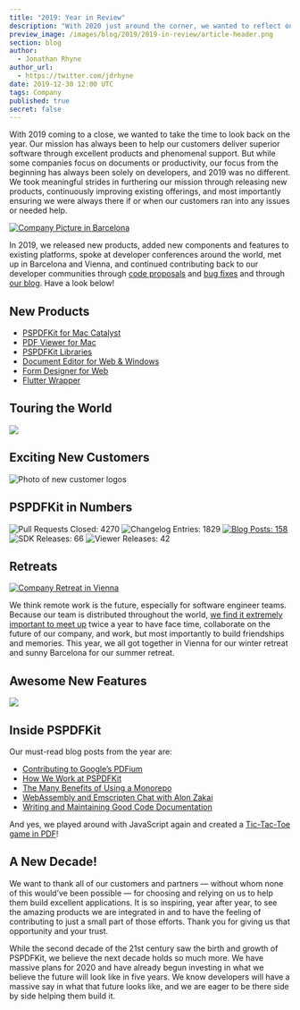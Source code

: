 ```yaml
---
title: "2019: Year in Review"
description: "With 2020 just around the corner, we wanted to reflect on the past year."
preview_image: /images/blog/2019/2019-in-review/article-header.png
section: blog
author:
  - Jonathan Rhyne
author_url:
  - https://twitter.com/jdrhyne
date: 2019-12-30 12:00 UTC
tags: Company
published: true
secret: false
---
```


With 2019 coming to a close, we wanted to take the time to look back on the year. Our mission has always been to help our customers deliver superior software through excellent products and phenomenal support. But while some companies focus on documents or productivity, our focus from the beginning has always been solely on developers, and 2019 was no different. We took meaningful strides in furthering our mission through releasing new products, continuously improving existing offerings, and most importantly ensuring we were always there if or when our customers ran into any issues or needed help.

[![Company Picture in Barcelona](/images/blog/2019/2019-in-review/team-picture-barcelona-2019.jpg)](https://www.instagram.com/p/B3sC6pCg_UF/)

In 2019, we released new products, added new components and features to existing platforms, spoke at developer conferences around the world, met up in Barcelona and Vienna, and continued contributing back to our developer communities through [code proposals][] and [bug fixes][contributing to google’s pdfium] and through [our blog][]. Have a look below!

## New Products

- [PSPDFKit for Mac Catalyst][]
- [PDF Viewer for Mac][]
- [PSPDFKit Libraries][]
- [Document Editor for Web & Windows][]
- [Form Designer for Web][]
- [Flutter Wrapper][]

## Touring the World

<img src="/images/blog/2019/2019-in-review/2019-conferences.png" usemap="#worldmap">

<map name="worldmap">

</map>

## Exciting New Customers

![Photo of new customer logos](/images/blog/2019/2019-in-review/2019-new-customers.png)

## PSPDFKit in Numbers

![Pull Requests Closed: 4270](/images/blog/2019/2019-in-review/2019-pull-requests.png)
![Changelog Entries: 1829](/images/blog/2019/2019-in-review/2019-changelog-entries.png)
[![Blog Posts: 158](/images/blog/2019/2019-in-review/2019-blog-posts.png)](/blog/2019/)
![SDK Releases: 66](/images/blog/2019/2019-in-review/2019-sdk-releases.png)
![Viewer Releases: 42](/images/blog/2019/2019-in-review/2019-pdf-viewer-releases.png)

## Retreats

[![Company Retreat in Vienna](/images/blog/2019/2019-in-review/team-building.jpg)](https://www.instagram.com/p/BuLcCSZhCy9/)

We think remote work is the future, especially for software engineer teams. Because our team is distributed throughout the world, [we find it extremely important to meet up][retreat importance] twice a year to have face time, collaborate on the future of our company, and work, but most importantly to build friendships and memories. This year, we all got together in Vienna for our winter retreat and sunny Barcelona for our summer retreat.

## Awesome New Features

<img src="/images/blog/2019/2019-in-review/2019-new-features.png" usemap="#featuremap">

<map name="featuremap">
	<area shape="rect" alt="Custom Data for PDF Annotations" title="Custom Data for PDF Annotations" coords="0,0,660,660" href="/blog/2019/custom-annotation-data/" target="" />
	<area shape="rect" alt="PSPDFKit 9 for iOS" title="PSPDFKit 9 for iOS" coords="667,0,1981,660" href="/blog/2019/pspdfkit-ios-9/#dark-mode" target="" />
	<area shape="rect" alt="The All New PSPDFKit-Cordova Plugin" title="The All New PSPDFKit-Cordova Plugin" coords="0,673,660,1328" href="/blog/2019/pspdfkit-cordova/" target="" />
	<area shape="rect" alt="JavaScript for Standalone Deployments" title="JavaScript for Standalone Deployments" coords="667,673,1328,1328" href="/blog/2019/pspdfkit-web-2019-5/#javascript-for-standalone-deployments" target="" />
	<area shape="rect" alt="Annotation Rotation" title="Annotation Rotation" coords="1338,673,1994,1328" href="/blog/2019/pspdfkit-ios-8-3/#annotation-rotation" target="" />
	<area shape="rect" alt="Docker Hub and npm" title="Docker Hub and npm" coords="0,1341,660,1994" href="/blog/2019/pspdfkit-web-2019-5/#docker-hub-and-npm" target="" />
  <area shape="rect" alt="Multithreaded Rendering" title="Multithreaded Rendering" coords="667,1341,1994,1994" href="/blog/2019/pspdfkit-android-5-2/#multithreaded-rendering" target="" />
</map>

## Inside PSPDFKit

Our must-read blog posts from the year are:

- [Contributing to Google’s PDFium][]
- [How We Work at PSPDFKit][]
- [The Many Benefits of Using a Monorepo][]
- [WebAssembly and Emscripten Chat with Alon Zakai][]
- [Writing and Maintaining Good Code Documentation][]

And yes, we played around with JavaScript again and created a [Tic-Tac-Toe game in PDF][]!

## A New Decade!

We want to thank all of our customers and partners — without whom none of this would’ve been possible — for choosing and relying on us to help them build excellent applications. It is so inspiring, year after year, to see the amazing products we are integrated in and to have the feeling of contributing to just a small part of those efforts. Thank you for giving us that opportunity and your trust.

While the second decade of the 21st century saw the birth and growth of PSPDFKit, we believe the next decade holds so much more. We have massive plans for 2020 and have already begun investing in what we believe the future will look like in five years. We know developers will have a massive say in what that future looks like, and we are eager to be there side by side helping them build it.

<script>
	/*! Image Map Resizer (imageMapResizer.min.js ) - v1.0.7 - 2018-05-01
 *  Desc: Resize HTML imageMap to scaled image.
 *  Copyright: (c) 2018 David J. Bradshaw - dave@bradshaw.net
 *  License: MIT
 */

!function(){"use strict";function a(){function a(){function a(a,d){function e(a){var d=1===(f=1-f)?"width":"height";return c[d]+Math.floor(Number(a)*b[d])}var f=0;j[d].coords=a.split(",").map(e).join(",")}var b={width:l.width/l.naturalWidth,height:l.height/l.naturalHeight},c={width:parseInt(window.getComputedStyle(l,null).getPropertyValue("padding-left"),10),height:parseInt(window.getComputedStyle(l,null).getPropertyValue("padding-top"),10)};k.forEach(a)}function b(a){return a.coords.replace(/ *, */g,",").replace(/ +/g,",")}function c(){clearTimeout(m),m=setTimeout(a,250)}function d(){l.width===l.naturalWidth&&l.height===l.naturalHeight||a()}function e(){l.addEventListener("load",a,!1),window.addEventListener("focus",a,!1),window.addEventListener("resize",c,!1),window.addEventListener("readystatechange",a,!1),document.addEventListener("fullscreenchange",a,!1)}function f(){return"function"==typeof i._resize}function g(a){return document.querySelector('img[usemap="'+a+'"]')}function h(){j=i.getElementsByTagName("area"),k=Array.prototype.map.call(j,b),l=g("#"+i.name)||g(i.name),i._resize=a}var i=this,j=null,k=null,l=null,m=null;f()?i._resize():(h(),e(),d())}function b(){function b(a){if(!a.tagName)throw new TypeError("Object is not a valid DOM element");if("MAP"!==a.tagName.toUpperCase())throw new TypeError("Expected <MAP> tag, found <"+a.tagName+">.")}function c(c){c&&(b(c),a.call(c),d.push(c))}var d;return function(a){switch(d=[],typeof a){case"undefined":case"string":Array.prototype.forEach.call(document.querySelectorAll(a||"map"),c);break;case"object":c(a);break;default:throw new TypeError("Unexpected data type ("+typeof a+").")}return d}}"function"==typeof define&&define.amd?define([],b):"object"==typeof module&&"object"==typeof module.exports?module.exports=b():window.imageMapResize=b(),"jQuery"in window&&(jQuery.fn.imageMapResize=function(){return this.filter("map").each(a).end()})}();
//# sourceMappingURL=imageMapResizer.map
imageMapResize();
</script>

[code proposals]: https://pspdfkit.com/blog/2018/tips-for-contributing-to-the-swift-language/
[our blog]: https://pspdfkit.com/blog/
[pspdfkit for mac catalyst]: /blog/2019/pspdfkit-for-mac-catalyst/
[pdf viewer for mac]: https://pdfviewer.io/blog/2019/pdf-viewer-for-mac/
[pspdfkit libraries]: /blog/2019/introducing-pspdfkit-libraries/
[document editor for web & windows]: /blog/2019/pspdfkit-web-2019-4/#document-editor
[form designer for web]: /blog/2019/pspdfkit-web-2019-5/#form-designer
[flutter wrapper]: /blog/2019/getting-started-with-pspdfkit-flutter/
[the many benefits of using a monorepo]: /blog/2019/benefits-of-a-monorepo/
[contributing to google’s pdfium]: /blog/2019/contributing-to-pdfium/
[how we work at pspdfkit]: /blog/2019/how-we-work/
[tic-tac-toe game in pdf]: /blog/2019/create-pdf-game-tic-tac-toe-javascript/
[barcelona]: https://www.instagram.com/p/B3sC6pCg_UF
[importance of retreats]: /blog/2016/the-importance-of-retreats-for-a-remote-company/
[webassembly and emscripten chat with alon zakai]: /blog/2019/webassembly-emscripten-chat-alon-zakai/
[writing and maintaining good code documentation]: /blog/2019/writing-and-maintaining-good-code-documentation/
[retreat importance]: /blog/2016/the-importance-of-retreats-for-a-remote-company/
